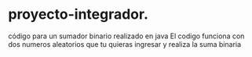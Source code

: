 # proyecto-integrador.
código para un sumador binario realizado en java
El codigo funciona con dos numeros aleatorios que tu quieras ingresar y realiza la suma binaria 
